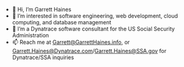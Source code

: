 - 👋 Hi, I’m Garrett Haines
- 👀 I’m interested in software engineering, web development, cloud computing, and database management
- 🌱 I’m a Dynatrace software consultant for the US Social Security Administration
- 📫 Reach me at Garrett@GarrettHaines.info, or Garrett.Haines@Dynatrace.com/Garrett.Haines@SSA.gov for Dynatrace/SSA inquiries

<!---
garretthaines/garretthaines is a ✨ special ✨ repository because its `README.md` (this file) appears on your GitHub profile.
You can click the Preview link to take a look at your changes.
--->
